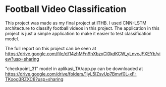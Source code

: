 # Football Video Classification

This project was made as my final project at ITHB. I used CNN-LSTM architecture to classify football videos in this project. The application in this project is just a simple application to make it easier to test classification model. 

The full report on this project can be seen at https://drive.google.com/file/d/14zhMFn9hXbzxCl0kdKCW_yLnvcJFXEYb/view?usp=sharing

"checkpoint_31" model in aplikasi_TA/app.py can be downloaded at https://drive.google.com/drive/folders/1jyL5IZsvUp7Bmvf0L-xF-TKoog3RZXC8?usp=sharing
